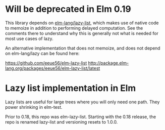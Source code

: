 # Will be deprecated in Elm 0.19

This library depends on [elm-lang/lazy-list](https://github.com/elm-lang/lazy), which makes use of native code to memoize in addition to performing delayed computation. See the comments there to understand why this is generally not what is needed for most use cases of lazy.

An alternative implementation that does not memoize, and does not depend on elm-lang/lazy can be found here:

<https://github.com/eeue56/elm-lazy-list>
<http://package.elm-lang.org/packages/eeue56/elm-lazy-list/latest>

# Lazy list implementation in Elm

Lazy lists are useful for large trees where you will only need one path. They power shrinking in elm-test.

Prior to 0.18, this repo was elm-lazy-list. Starting with the 0.18 release, the repo is renamed lazy-list and versioning resets to 1.0.0.
